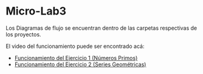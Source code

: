 # Micro-Lab3

Los Diagramas de flujo se encuentran dentro de las carpetas respectivas de los proyectos.

El video del funcionamiento puede ser encontrado acá:
- [Funcionamiento del Ejercicio 1 (Números Primos)](https://youtu.be/dAt9iFtesyw)
- [Funcionamiento del Ejercicio 2 (Series Geométricas)](https://youtu.be/967Z5sfklm4)

